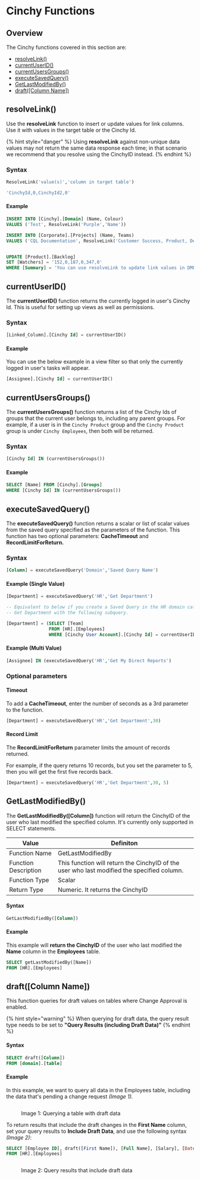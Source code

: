 # Cinchy Functions

## Overview

The Cinchy functions covered in this section are:

- [​resolveLink()​](cinchy-functions.md#resolvelink)
- ​[currentUserID()​](cinchy-functions.md#currentuserid)
- ​[currentUsersGroups()​](cinchy-functions.md#currentusersgroups)
- ​[executeSavedQuery()​](cinchy-functions.md#executesavedquery)
- [​GetLastModifiedBy()​](cinchy-functions.md#getlastmodifiedby)
- ​[draft(\[Column Name\])​](cinchy-functions.md#draft-column-name)

## resolveLink() <a href="#resolvelink" id="resolvelink"></a>

Use the **resolveLink** function to insert or update values for link columns. Use it with values in the target table or the Cinchy Id.

{% hint style="danger" %}
Using **resolveLink** against non-unique data values may not return the same data response each time; in that scenario we recommend that you resolve using the CinchyID instead.
{% endhint %}

### Syntax

```sql
ResolveLink('value(s)','column in target table')

'CinchyId,0,CinchyId2,0'
```

#### Example

```sql
INSERT INTO [Cinchy].[Domain] (Name, Colour)
VALUES ('Test', ResolveLink('Purple','Name'))

INSERT INTO [Corporate].[Projects] (Name, Teams)
VALUES ('CQL Documentation', ResolveLink('Customer Success, Product, Development','Name'))


UPDATE [Product].[Backlog]
SET [Watchers] = '152,0,187,0,347,0'
WHERE [Summary] = 'You can use resolveLink to update link values in DML.'

```

## currentUserID() <a href="#currentuserid" id="currentuserid"></a>

The **currentUserID()** function returns the currently logged in user's Cinchy Id. This is useful for setting up views as well as permissions.

### Syntax

```sql
[Linked_Column].[Cinchy Id] = currentUserID()
```

#### Example

You can use the below example in a view filter so that only the currently logged in user's tasks will appear.

```sql
[Assignee].[Cinchy Id] = currentUserID()
```

## currentUsersGroups() <a href="#currentusersgroups" id="currentusersgroups"></a>

The **currentUsersGroups()** function returns a list of the Cinchy Ids of groups that the current user belongs to, including any parent groups. For example, if a user is in the `Cinchy Product` group and the `Cinchy Product` group is under `Cinchy Employees`, then both will be returned.

### Syntax

```sql
[Cinchy Id] IN (currentUsersGroups())
```

#### Example

```sql
SELECT [Name] FROM [Cinchy].[Groups]
WHERE [Cinchy Id] IN (currentUsersGroups())
```

## executeSavedQuery() <a href="#executesavedquery" id="executesavedquery"></a>

The **executeSavedQuery()** function returns a scalar or list of scalar values from the saved query specified as the parameters of the function. This function has two optional parameters: **CacheTimeout** and **RecordLimitForReturn.**

### Syntax

```sql
[Column] = executeSavedQuery('Domain','Saved Query Name')
```

#### Example (Single Value)

```sql
[Department] = executeSavedQuery('HR','Get Department')

-- Equivalent to below if you create a Saved Query in the HR domain called
-- Get Department with the following subquery.

[Department] = (SELECT [Team]
                FROM [HR].[Employees]
                WHERE [Cinchy User Account].[Cinchy Id] = currentUserID())
```

#### Example (Multi Value)

```sql
[Assignee] IN (executeSavedQuery('HR','Get My Direct Reports')
```

### Optional parameters

#### Timeout

To add a **CacheTimeout**, enter the number of seconds as a 3rd parameter to the function.

```sql
[Department] = executeSavedQuery('HR','Get Department',30)
```

#### Record Limit

The **RecordLimitForReturn** parameter limits the amount of records returned. 

For example, if the query returns 10 records, but you set the parameter to 5, then you will get the first five records back.

```sql
[Department] = executeSavedQuery('HR','Get Department',30, 5)
```

## GetLastModifiedBy() <a href="#getlastmodifiedby" id="getlastmodifiedby"></a>

The **GetLastModifiedBy(\[Column])** function will return the CinchyID of the user who last modified the specified column. It's currently only supported in SELECT statements.​

| Value                | Definiton                                                                                  |
| -------------------- | ------------------------------------------------------------------------------------------ |
| Function Name        | GetLastModifiedBy                                                                          |
| Function Description | This function will return the CinchyID of the user who last modified the specified column. |
| Function Type        | Scalar                                                                                     |
| Return Type          | Numeric. It returns the CinchyID                                                           |

#### Syntax

```sql
GetLastModifiedBy([Column])
```

#### Example

This example will **return the CinchyID** of the user who last modified the **Name** column in the **Employees** table.

```sql
SELECT getLastModifiedBy([Name])
FROM [HR].[Employees]
```

## draft(\[Column Name]) <a href="#draft-column-name" id="draft-column-name"></a>

This function queries for draft values on tables where Change Approval is enabled.

{% hint style="warning" %}
When querying for draft data, the query result type needs to be set to **"Query Results (including Draft Data)"**
{% endhint %}

#### Syntax

```sql
SELECT draft([Column])
FROM [domain].[table]
```

#### Example

In this example, we want to query all data in the Employees table, including the data that's pending a change request _(Image 1)._

<figure><img src="https://762429502-files.gitbook.io/~/files/v0/b/gitbook-x-prod.appspot.com/o/spaces%2F-MBtHkNqYteSDPDzpqqZ%2Fuploads%2FEX4mHbdyTav7cvRbiokn%2FRecords%20with%20Pending%20Changes%20in%20the%20table.jpg?alt=media&#x26;token=f4ad0030-bf67-4cf8-aebf-8a368618a4be" alt=""><figcaption><p>Image 1: Querying a table with draft data</p></figcaption></figure>

To return results that include the draft changes in the **First Name** column, set your query results to **Include Draft Data**, and use the following syntax _(Image 2)_:

```sql
SELECT [Employee ID], draft([First Name]), [Full Name], [Salary], [Date Hired]
FROM [HR].[Employees]
```

<figure><img src="https://762429502-files.gitbook.io/~/files/v0/b/gitbook-x-prod.appspot.com/o/spaces%2F-MBtHkNqYteSDPDzpqqZ%2Fuploads%2F6nG4R3USwbDd0pwb1mBS%2Fimage.png?alt=media&#x26;token=6f911eb0-a4b8-46bb-ad40-314f16bd11fd" alt=""><figcaption><p>Image 2: Query results that include draft data</p></figcaption></figure>
